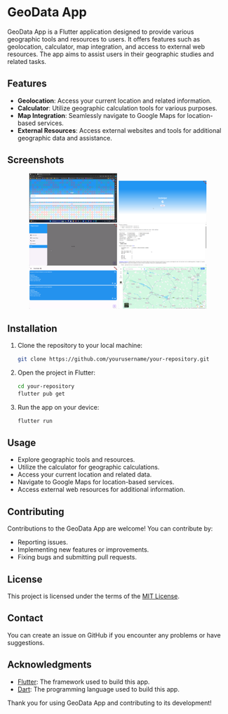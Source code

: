 # GeoData App

GeoData App is a Flutter application designed to provide various geographic tools and resources to users. It offers features such as geolocation, calculator, map integration, and access to external web resources. The app aims to assist users in their geographic studies and related tasks.

## Features

- **Geolocation**: Access your current location and related information.
- **Calculator**: Utilize geographic calculation tools for various purposes.
- **Map Integration**: Seamlessly navigate to Google Maps for location-based services.
- **External Resources**: Access external websites and tools for additional geographic data and assistance.

## Screenshots

<p align="center">
    <img src="https://github.com/Exaster/GeoHelper/blob/main/screenshots/screenshot1.png" width="200" alt="Screenshot 1">
    <img src="https://github.com/Exaster/GeoHelper/blob/main/screenshots/screenshot2.png" width="200" alt="Screenshot 2"> <br>
    <img src="https://github.com/Exaster/GeoHelper/blob/main/screenshots/screenshot3.png" width="200" alt="Screenshot 3">
    <img src="https://github.com/Exaster/GeoHelper/blob/main/screenshots/screenshot4.png" width="200" alt="Screenshot 4"> <br>
    <img src="https://github.com/Exaster/GeoHelper/blob/main/screenshots/screenshot5.png" width="200" alt="Screenshot 5">
    <img src="https://github.com/Exaster/GeoHelper/blob/main/screenshots/screenshot6.png" width="200" alt="Screenshot 6">
</p>


## Installation

1. Clone the repository to your local machine:

   ```bash
   git clone https://github.com/yourusername/your-repository.git
   ```

2. Open the project in Flutter:

   ```bash
   cd your-repository
   flutter pub get
   ```

3. Run the app on your device:

   ```bash
   flutter run
   ```

## Usage

- Explore geographic tools and resources.
- Utilize the calculator for geographic calculations.
- Access your current location and related data.
- Navigate to Google Maps for location-based services.
- Access external web resources for additional information.

## Contributing

Contributions to the GeoData App are welcome! You can contribute by:

- Reporting issues.
- Implementing new features or improvements.
- Fixing bugs and submitting pull requests.

## License

This project is licensed under the terms of the [MIT License](https://opensource.org/licenses/MIT).

## Contact

You can create an issue on GitHub if you encounter any problems or have suggestions.

## Acknowledgments

- [Flutter](https://flutter.dev): The framework used to build this app.
- [Dart](https://dart.dev/guides): The programming language used to build this app.

Thank you for using GeoData App and contributing to its development!
